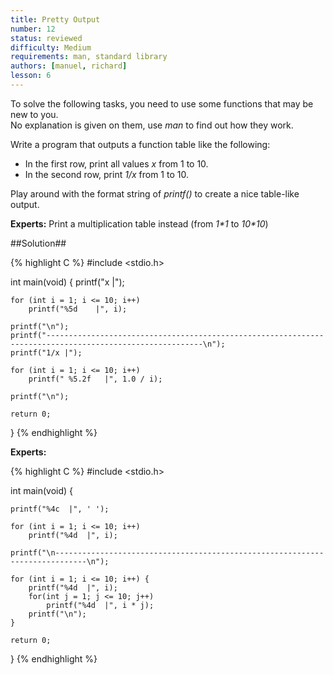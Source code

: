 ```yaml
---
title: Pretty Output
number: 12
status: reviewed
difficulty: Medium
requirements: man, standard library
authors: [manuel, richard]
lesson: 6
---
```


To solve the following tasks, you need to use some functions that may be new to you.  
No explanation is given on them, use *man* to find out how they work.  
  

Write a program that outputs a function table like the following:

 * In the first row, print all values *x* from 1 to 10.
 * In the second row, print *1/x* from 1 to 10.

Play around with the format string of *printf()* to create a nice table-like output.

**Experts:** Print a multiplication table instead (from *1\*1* to *10\*10*)

##Solution##

{% highlight C %}
#include <stdio.h>

int main(void) {
    printf("x   |");

    for (int i = 1; i <= 10; i++)
        printf("%5d    |", i);

    printf("\n");
    printf("---------------------------------------------------------------------------------------------------------\n");
    printf("1/x |");

    for (int i = 1; i <= 10; i++)
        printf(" %5.2f   |", 1.0 / i);

    printf("\n");

    return 0;
}
{% endhighlight %}

**Experts:**


{% highlight C %}
#include <stdio.h>

int main(void) {

    printf("%4c  |", ' ');

    for (int i = 1; i <= 10; i++)
        printf("%4d  |", i);

    printf("\n-----------------------------------------------------------------------------\n");

    for (int i = 1; i <= 10; i++) {
        printf("%4d  |", i);
        for(int j = 1; j <= 10; j++)
            printf("%4d  |", i * j);
        printf("\n");
    }

    return 0;
}
{% endhighlight %}
